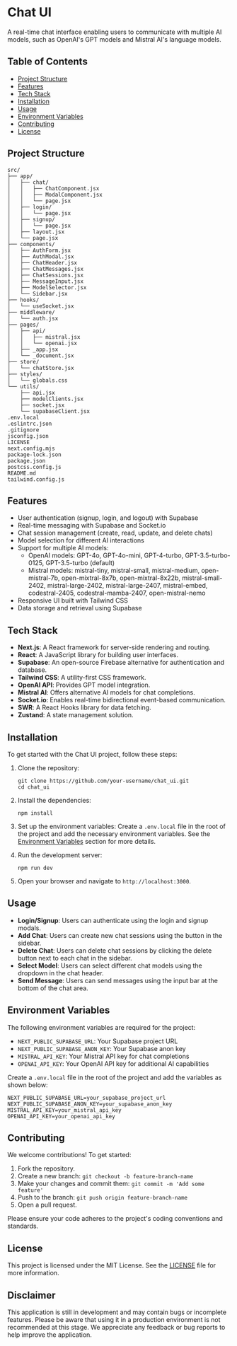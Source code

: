 # Chat UI
A real-time chat interface enabling users to communicate with multiple AI models, such as OpenAI's GPT models and Mistral AI's language models.

## Table of Contents

- [Project Structure](#project-structure)
- [Features](#features)
- [Tech Stack](#tech-stack)
- [Installation](#installation)
- [Usage](#usage)
- [Environment Variables](#environment-variables)
- [Contributing](#contributing)
- [License](#license)

## Project Structure
```
src/
├── app/
│   ├── chat/
│   │   ├── ChatComponent.jsx
│   │   ├── ModalComponent.jsx
│   │   └── page.jsx
│   ├── login/
│   │   └── page.jsx
│   ├── signup/
│   │   └── page.jsx
│   ├── layout.jsx
│   └── page.jsx
├── components/
│   ├── AuthForm.jsx
│   ├── AuthModal.jsx
│   ├── ChatHeader.jsx
│   ├── ChatMessages.jsx
│   ├── ChatSessions.jsx
│   ├── MessageInput.jsx
│   ├── ModelSelector.jsx
│   └── Sidebar.jsx
├── hooks/
│   └── useSocket.jsx
├── middleware/
│   └── auth.jsx
├── pages/
│   ├── api/
│   │   ├── mistral.jsx
│   │   └── openai.jsx
│   ├── _app.jsx
│   └── _document.jsx
├── store/
│   └── chatStore.jsx
├── styles/
│   └── globals.css
└── utils/
    ├── api.jsx
    ├── modelClients.jsx
    ├── socket.jsx
    └── supabaseClient.jsx
.env.local
.eslintrc.json
.gitignore
jsconfig.json
LICENSE
next.config.mjs
package-lock.json
package.json
postcss.config.js
README.md
tailwind.config.js

```

## Features

- User authentication (signup, login, and logout) with Supabase
- Real-time messaging with Supabase and Socket.io
- Chat session management (create, read, update, and delete chats)
- Model selection for different AI interactions
- Support for multiple AI models:
  - OpenAI models: GPT-4o, GPT-4o-mini, GPT-4-turbo, GPT-3.5-turbo-0125, GPT-3.5-turbo (default)
  - Mistral models: mistral-tiny, mistral-small, mistral-medium, open-mistral-7b, open-mixtral-8x7b, open-mixtral-8x22b, mistral-small-2402, mistral-large-2402, mistral-large-2407, mistral-embed, codestral-2405, codestral-mamba-2407, open-mistral-nemo
- Responsive UI built with Tailwind CSS
- Data storage and retrieval using Supabase

## Tech Stack

- **Next.js**: A React framework for server-side rendering and routing.
- **React**: A JavaScript library for building user interfaces.
- **Supabase**: An open-source Firebase alternative for authentication and database.
- **Tailwind CSS**: A utility-first CSS framework.
- **OpenAI API**: Provides GPT model integration.
- **Mistral AI**: Offers alternative AI models for chat completions.
- **Socket.io**: Enables real-time bidirectional event-based communication.
- **SWR**: A React Hooks library for data fetching.
- **Zustand**: A state management solution.

## Installation

To get started with the Chat UI project, follow these steps:

1. Clone the repository:
   ```
   git clone https://github.com/your-username/chat_ui.git
   cd chat_ui
   ```

2. Install the dependencies:
   ```
   npm install
   ```

3. Set up the environment variables:
   Create a `.env.local` file in the root of the project and add the necessary environment variables. See the [Environment Variables](#environment-variables) section for more details.

4. Run the development server:
   ```
   npm run dev
   ```

5. Open your browser and navigate to `http://localhost:3000`.

## Usage

- **Login/Signup**: Users can authenticate using the login and signup modals.
- **Add Chat**: Users can create new chat sessions using the button in the sidebar.
- **Delete Chat**: Users can delete chat sessions by clicking the delete button next to each chat in the sidebar.
- **Select Model**: Users can select different chat models using the dropdown in the chat header.
- **Send Message**: Users can send messages using the input bar at the bottom of the chat area.

## Environment Variables

The following environment variables are required for the project:

- `NEXT_PUBLIC_SUPABASE_URL`: Your Supabase project URL
- `NEXT_PUBLIC_SUPABASE_ANON_KEY`: Your Supabase anon key
- `MISTRAL_API_KEY`: Your Mistral API key for chat completions
- `OPENAI_API_KEY`: Your OpenAI API key for additional AI capabilities

Create a `.env.local` file in the root of the project and add the variables as shown below:

```
NEXT_PUBLIC_SUPABASE_URL=your_supabase_project_url
NEXT_PUBLIC_SUPABASE_ANON_KEY=your_supabase_anon_key
MISTRAL_API_KEY=your_mistral_api_key
OPENAI_API_KEY=your_openai_api_key
```

## Contributing

We welcome contributions! To get started:

1. Fork the repository.
2. Create a new branch: `git checkout -b feature-branch-name`
3. Make your changes and commit them: `git commit -m 'Add some feature'`
4. Push to the branch: `git push origin feature-branch-name`
5. Open a pull request.

Please ensure your code adheres to the project's coding conventions and standards.

## License

This project is licensed under the MIT License. See the [LICENSE](LICENSE) file for more information.

## Disclaimer

This application is still in development and may contain bugs or incomplete features. Please be aware that using it in a production environment is not recommended at this stage. We appreciate any feedback or bug reports to help improve the application.
